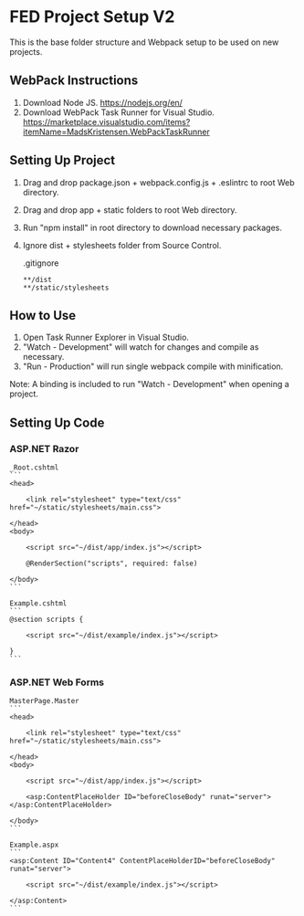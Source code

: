# FED Project Setup V2

This is the base folder structure and Webpack setup to be used on new projects.

## WebPack Instructions

1. Download Node JS. https://nodejs.org/en/
2. Download WebPack Task Runner for Visual Studio. https://marketplace.visualstudio.com/items?itemName=MadsKristensen.WebPackTaskRunner

## Setting Up Project

1. Drag and drop package.json + webpack.config.js + .eslintrc to root Web directory.
2. Drag and drop app + static folders to root Web directory.
3. Run "npm install" in root directory to download necessary packages.
4. Ignore dist + stylesheets folder from Source Control.

    .gitignore
    ```
    **/dist
    **/static/stylesheets
    ```

## How to Use

1. Open Task Runner Explorer in Visual Studio. 
2. "Watch - Development" will watch for changes and compile as necessary.
3. "Run - Production" will run single webpack compile with minification.

Note: A binding is included to run "Watch - Development" when opening a project.

## Setting Up Code

### ASP.NET Razor

    _Root.cshtml
    ```
    <head>

        <link rel="stylesheet" type="text/css" href="~/static/stylesheets/main.css">

    </head>
    <body>

        <script src="~/dist/app/index.js"></script>

        @RenderSection("scripts", required: false)

    </body>
    ```

    Example.cshtml
    ```
    @section scripts {

        <script src="~/dist/example/index.js"></script>

    }
    ```

### ASP.NET Web Forms

    MasterPage.Master
    ```
    <head>

        <link rel="stylesheet" type="text/css" href="~/static/stylesheets/main.css">

    </head>
    <body>

        <script src="~/dist/app/index.js"></script>

        <asp:ContentPlaceHolder ID="beforeCloseBody" runat="server"></asp:ContentPlaceHolder>

    </body>
    ```

    Example.aspx
    ```
    <asp:Content ID="Content4" ContentPlaceHolderID="beforeCloseBody" runat="server">

        <script src="~/dist/example/index.js"></script>

    </asp:Content>
    ```

